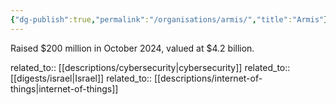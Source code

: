 ```yaml
---
{"dg-publish":true,"permalink":"/organisations/armis/","title":"Armis"}
---
```



Raised $200 million in October 2024, valued at $4.2 billion.

related_to:: [[descriptions/cybersecurity\|cybersecurity]]
related_to:: [[digests/israel\|Israel]]
related_to:: [[descriptions/internet-of-things\|internet-of-things]]
